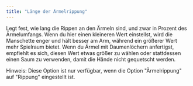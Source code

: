 ```yaml
---
title: "Länge der Ärmelrippung"
---
```


Legt fest, wie lang die Rippen an den Ärmeln sind, und zwar in Prozent des Ärmelumfangs. Wenn du hier einen kleineren Wert einstellst, wird die Manschette enger und hält besser am Arm, während ein größerer Wert mehr Spielraum bietet. Wenn du Ärmel mit Daumenlöchern anfertigst, empfiehlt es sich, diesen Wert etwas größer zu wählen oder stattdessen einen Saum zu verwenden, damit die Hände nicht gequetscht werden.

Hinweis: Diese Option ist nur verfügbar, wenn die Option "Ärmelrippung" auf "Rippung" eingestellt ist.
